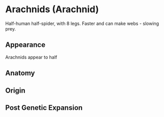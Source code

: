 # Arachnids (Arachnid)

Half-human half-spider, with 8 legs. Faster and can make webs - slowing prey.

## Appearance

Arachnids appear to half

## Anatomy

## Origin

## Post Genetic Expansion

